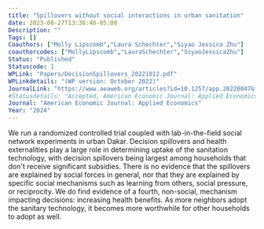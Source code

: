 ```yaml
---
title: "Spillovers without social interactions in urban sanitation"
date: 2023-08-27T13:38:48-05:00
Description: ""
Tags: []
Coauthors: ["Molly Lipscomb","Laura Schechter","Siyao Jessica Zhu"]
coauthorcodes: ["MollyLipscomb","LauraSchechter","SiyaoJessicaZhu"]
Status: "Published"
Statuscode: 1
WPLink: "Papers/DecisionSpillovers_20221012.pdf"
WPLinkdetails: "(WP version: October 2022)"
JournalLink: "https://www.aeaweb.org/articles?id=10.1257/app.20220047&from=f"
#Statusdetails: "Accepted, American Economic Journal: Applied Economics"
Journal: "American Economic Journal: Applied Economics"
Year: "2024"
---
```


We run a randomized controlled trial coupled with lab-in-the-field
social network experiments in urban Dakar. Decision spillovers and
health externalities play a large role in determining uptake of the
sanitation technology, with decision spillovers being largest among
households that don't receive significant subsidies. There is no
evidence that the spillovers are explained by social forces in general, nor that they are explained by specific social mechanisms such as learning
from others, social pressure, or reciprocity. We do find
evidence of a fourth, non-social, mechanism impacting decisions:
increasing health benefits. As more neighbors adopt the sanitary
technology, it becomes more worthwhile for other households to adopt
as well.